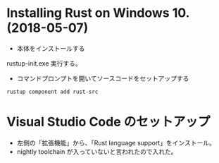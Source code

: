 # Installing Rust on Windows 10. (2018-05-07)

* 本体をインストールする

rustup-init.exe 実行する。

* コマンドプロンプトを開いてソースコードをセットアップする

```
rustup component add rust-src
```

# Visual Studio Code のセットアップ

* 左側の「拡張機能」から、「Rust language support」をインストール。
* nightly toolchain が入っていないと言われたので入れた。




